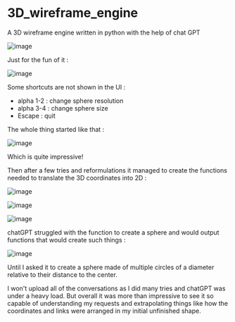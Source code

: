 # 3D_wireframe_engine
A 3D wireframe engine written in python with the help of chat GPT

![image](https://user-images.githubusercontent.com/15731540/215316908-3d874beb-6a0f-4296-8a59-0a78a030c9be.png)

Just for the fun of it :

![image](https://user-images.githubusercontent.com/15731540/215331015-a25e1cb9-e086-4bc6-9ec0-7cfbf5dd8145.png)


Some shortcuts are not shown in the UI :
- alpha 1-2 : change sphere resolution
- alpha 3-4 : change sphere size
- Escape : quit

The whole thing started like that :

![image](https://user-images.githubusercontent.com/15731540/215317982-ee5db268-6376-4ed8-81fd-2bfd66b0f911.png)

Which is quite impressive!

Then after a few tries and reformulations it managed to create the functions needed to translate the 3D coordinates into 2D :

![image](https://user-images.githubusercontent.com/15731540/215318104-29dc1c56-076c-40ce-9658-0d2d52cbda23.png)

![image](https://user-images.githubusercontent.com/15731540/215318118-f27ef9a0-af5f-4951-b8b5-aa284591a37a.png)

![image](https://user-images.githubusercontent.com/15731540/215318127-1922d2a8-f453-4e72-9e53-86ac0761e34b.png)

chatGPT struggled with the function to create a sphere and would output functions that would create such things :

![image](https://user-images.githubusercontent.com/15731540/215317927-e38870cd-77ea-442c-bec0-93483291b3a3.png)

Until I asked it to create a sphere made of multiple circles of a diameter relative to their distance to the center.

I won't upload all of the conversations as I did many tries and chatGPT was under a heavy load. But overall it was more than impressive to see it so capable of understanding my requests and extrapolating things like how the coordinates and links were arranged in my initial unfinished shape. 
